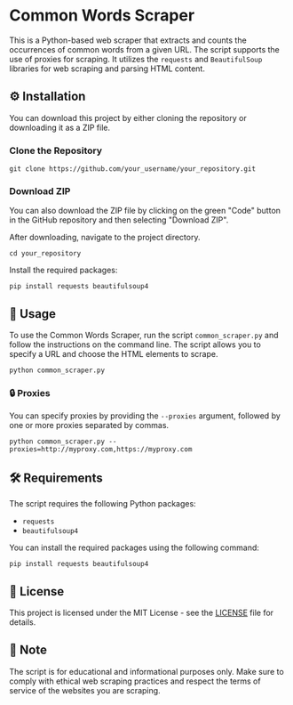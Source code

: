 # Common Words Scraper

This is a Python-based web scraper that extracts and counts the occurrences of common words from a given URL. The script supports the use of proxies for scraping. It utilizes the `requests` and `BeautifulSoup` libraries for web scraping and parsing HTML content.

## ⚙️ Installation

You can download this project by either cloning the repository or downloading it as a ZIP file.

### Clone the Repository
```
git clone https://github.com/your_username/your_repository.git
```

### Download ZIP

You can also download the ZIP file by clicking on the green "Code" button in the GitHub repository and then selecting "Download ZIP".

After downloading, navigate to the project directory.
```
cd your_repository
```

Install the required packages:
```
pip install requests beautifulsoup4
```

## 🚀 Usage

To use the Common Words Scraper, run the script `common_scraper.py` and follow the instructions on the command line. The script allows you to specify a URL and choose the HTML elements to scrape.
```
python common_scraper.py
```

### 🔒 Proxies

You can specify proxies by providing the `--proxies` argument, followed by one or more proxies separated by commas.
```
python common_scraper.py --proxies=http://myproxy.com,https://myproxy.com
```

## 🛠️ Requirements

The script requires the following Python packages:

- `requests`
- `beautifulsoup4`

You can install the required packages using the following command:
```
pip install requests beautifulsoup4
```

## 📝 License

This project is licensed under the MIT License - see the [LICENSE](LICENSE) file for details.

## 📌 Note

The script is for educational and informational purposes only. Make sure to comply with ethical web scraping practices and respect the terms of service of the websites you are scraping.

